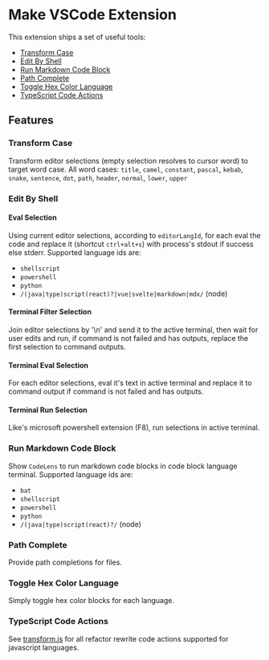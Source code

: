 # Make VSCode Extension

This extension ships a set of useful tools:

- [Transform Case](#transform-case)
- [Edit By Shell](#edit-by-shell)
- [Run Markdown Code Block](#run-markdown-code-block)
- [Path Complete](#path-complete)
- [Toggle Hex Color Language](#toggle-hex-color-language)
- [TypeScript Code Actions](#typescript-code-actions)

## Features

### Transform Case

Transform editor selections (empty selection resolves to cursor word) to target
word case. All word cases: `title`, `camel`, `constant`, `pascal`, `kebab`,
`snake`, `sentence`, `dot`, `path`, `header`, `normal`, `lower`, `upper`

### Edit By Shell

#### Eval Selection

Using current editor selections, according to `editorLangId`, for each eval the
code and replace it (shortcut `ctrl+alt+s`) with process's stdout if success
else stderr. Supported language ids are:

- `shellscript`
- `powershell`
- `python`
- `/(java|type)script(react)?|vue|svelte|markdown|mdx/` (node)

#### Terminal Filter Selection

Join editor selections by '\n' and send it to the active terminal, then wait for
user edits and run, if command is not failed and has outputs, replace the first
selection to command outputs.

#### Terminal Eval Selection

For each editor selections, eval it's text in active terminal and replace it to
command output if command is not failed and has outputs.

#### Terminal Run Selection

Like's microsoft powershell extension (F8), run selections in active terminal.

### Run Markdown Code Block

Show `CodeLens` to run markdown code blocks in code block language terminal.
Supported language ids are:

- `bat`
- `shellscript`
- `powershell`
- `python`
- `/(java|type)script(react)?/` (node)

### Path Complete

Provide path completions for files.

### Toggle Hex Color Language

Simply toggle hex color blocks for each language.

### TypeScript Code Actions

See [transform.js](./src/test/unit/tsCodeAction/transform.js) for all refactor
rewrite code actions supported for javascript languages.
